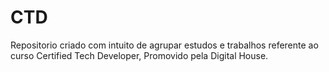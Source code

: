 # CTD
 Repositorio criado com  intuito de agrupar estudos e trabalhos referente ao curso Certified Tech Developer, Promovido pela Digital House.

